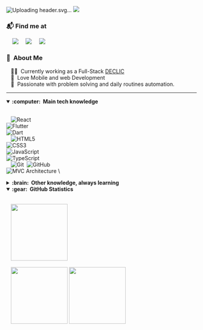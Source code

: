 ![Uploading header.svg…]()
<img src="header.svg"></img>

### 📬 Find me at
<p>&nbsp;&nbsp;&nbsp;  <a href="mailto:chompaoreh338@gmailcom"><img src="https://img.shields.io/badge/gmail-%23D14836.svg?&style=for-the-badge&logo=gmail&logoColor=white" /></a>&nbsp;&nbsp;&nbsp;&nbsp;
   <a href="www.linkedin.com/in/hyacinthe-compaoré-b5174b272"><img src="https://img.shields.io/badge/linkedin-%230077B5.svg?&style=for-the-badge&logo=linkedin&logoColor=white" /></a>&nbsp;&nbsp;&nbsp;&nbsp;
  <a href="https://twitter.com/compaoreh338/"><img src="https://img.shields.io/badge/twitter-%230077B5.svg?&style=for-the-badge&logo=twitter&logoColor=white" /></a>&nbsp;&nbsp;&nbsp;&nbsp;
</p>

### :space_invader: &nbsp;About Me

&nbsp;&nbsp;&nbsp;:technologist: &nbsp;Currently working as a Full-Stack
 [DECLIC](https://declic.africa/) \
&nbsp;&nbsp;&nbsp;:seedling: &nbsp;Love  Mobile  and web Development  \
&nbsp;&nbsp;&nbsp;:heartbeat: &nbsp;Passionate with problem solving and daily routines automation.

<hr/>

<details open>
  <summary><b>:computer: &nbsp;Main tech knowledge</b></summary>
  <br/>

&nbsp;&nbsp;&nbsp;![React](https://img.shields.io/badge/-React-%23282C34?style=flat-square&logo=react)&nbsp;\
![Flutter](https://img.shields.io/badge/FLUTTER-02569B.svg?&style=flat&logo=flutter&logoColor=white) &nbsp;\
![Dart](https://img.shields.io/badge/DART-%230175C2.svg?&style=flat-square&logo=dart&logoColor=white) &nbsp;\
&nbsp;&nbsp;&nbsp;![HTML5](https://img.shields.io/badge/HTML5-E34F26.svg?&style=flat&logo=html5&logoColor=white)&nbsp;\
![CSS3](https://img.shields.io/badge/CSS3-%231572B6.svg?&style=flat&logo=css3&logoColor=white)&nbsp;\
![JavaScript](https://img.shields.io/badge/-JavaScript-%23F7DF1C?style=flat-square&logo=javascript&logoColor=000000&labelColor=%23F7DF1C&color=%23FFCE5A)&nbsp;\
![TypeScript](https://img.shields.io/badge/TYPESCRIPT-%23007ACC.svg?&style=flat&logo=typescript&logoColor=white)&nbsp;\
&nbsp;&nbsp;&nbsp;![Git](https://img.shields.io/badge/GIT-%23F05033.svg?&style=flat&logo=git&logoColor=white)&nbsp;
![GitHub](https://img.shields.io/badge/GITHUB-%23121011.svg?&style=flat&logo=github&logoColor=white)&nbsp;\
![MVC Architecture](https://img.shields.io/badge/MVC-888888.svg?&style=flat&logoColor=white)&nbsp;\
</details>

<details>
  <summary><b>:brain: &nbsp;Other knowledge, always learning</b></summary>
  <br/>
![XD](https://img.shields.io/badge/XD-FFC0CB.svg?&style=flat&logo=adobe-xd&logoColor=black)&nbsp;


</details>

<details open>
  <summary><b>:gear: &nbsp;GitHub Statistics</b></summary>
  <br/>   
    <p>
        &nbsp;&nbsp;&nbsp;<img height="150px" src="https://github-readme-streak-stats.herokuapp.com?user=compaoreh338&theme=dark" />
    </p>
    <p>
        &nbsp;&nbsp;&nbsp;<img height="150px" src="https://github-readme-stats.vercel.app/api?username=compaoreh338&hide_title=false&hide_border=true&show_icons=true&include_all_commits=true&count_private=true&line_height=21&theme=nightowl" /> <img height="150px" src="https://github-readme-stats.vercel.app/api/top-langs/?username=adamako&hide=html&hide_title=true&hide_border=true&layout=compact&langs_count=8&theme=nightowl" />
    </p>

</details>

